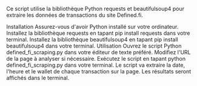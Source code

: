 Ce script utilise la bibliothèque Python requests et beautifulsoup4 pour extraire les données de transactions du site Defined.fi.

Installation
Assurez-vous d'avoir Python installé sur votre ordinateur.
Installez la bibliothèque requests en tapant pip install requests dans votre terminal.
Installez la bibliothèque beautifulsoup4 en tapant pip install beautifulsoup4 dans votre terminal.
Utilisation
Ouvrez le script Python defined_fi_scraping.py dans votre éditeur de texte préféré.
Modifiez l'URL de la page à analyser si nécessaire.
Exécutez le script en tapant python defined_fi_scraping.py dans votre terminal.
Le script va extraire la date, l'heure et le wallet de chaque transaction sur la page. Les résultats seront affichés dans le terminal.
